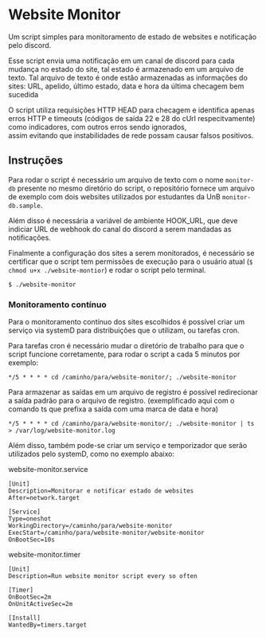 # Website Monitor

Um script simples para monitoramento de estado de websites e notificação pelo discord.

Esse script envia uma notificação em um canal de discord para cada mudança no estado do site, 
tal estado é armazenado em um arquivo de texto. Tal arquivo de texto é onde estão armazenadas as
informações do sites: URL, apelido, último estado, data e hora da última checagem bem sucedida

O script utiliza requisições HTTP HEAD para checagem e identifica apenas erros HTTP 
e timeouts (códigos de saída 22 e 28 do cUrl respecitvamente) como indicadores, com outros erros sendo ignorados,  
assim evitando que instabilidades de rede possam causar falsos positivos.

## Instruções
Para rodar o script é necessário um arquivo de texto com o nome ```monitor-db``` presente no mesmo diretório
do script, o repositório fornece um arquivo de exemplo com dois websites utilizados por estudantes da UnB 
```monitor-db.sample```. 

Além disso é necessária a variável de ambiente HOOK_URL, que deve indiciar URL de webhook do canal do discord 
a serem mandadas as notificações.

Finalmente a configuração dos sites a serem monitorados, é necessário se certificar que o 
script tem permissões de execução para o usuário atual  (```$ chmod u+x ./website-montior```) 
e rodar o script pelo terminal.

```$ ./website-monitor```

### Monitoramento contínuo

Para o monitoramento contínuo dos sites escolhidos é possível criar um serviço via systemD 
para distribuições que o utilizam, ou tarefas cron.

Para tarefas cron é necessário mudar o diretório de trabalho para que o script funcione corretamente,
para rodar o script a cada 5 minutos por exemplo:

```*/5 * * * * cd /caminho/para/website-monitor/; ./website-monitor```

Para armazenar as saídas em um arquivo de registro é possível redirecionar a saída padrão para o arquivo 
de registro. (exemplificado aqui com o comando ts que prefixa a saída com uma marca de data e hora)

```*/5 * * * * cd /caminho/para/website-monitor/; ./website-monitor | ts > /var/log/website-monitor.log```

Além disso, também pode-se criar um serviço e temporizador que serão utilizados pelo systemD, como no
exemplo abaixo:

website-monitor.service
```
[Unit]
Description=Monitorar e notificar estado de websites
After=network.target

[Service]
Type=oneshot
WorkingDirectory=/caminho/para/website-monitor
ExecStart=/caminho/para/website-monitor/website-monitor
OnBootSec=10s
```

website-monitor.timer
```
[Unit]
Description=Run website monitor script every so often

[Timer]
OnBootSec=2m
OnUnitActiveSec=2m

[Install]
WantedBy=timers.target
```

